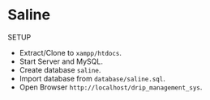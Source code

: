 # Saline
SETUP
- Extract/Clone to `xampp/htdocs`.
- Start Server and MySQL.
- Create database `saline`.
- Import database from `database/saline.sql`.
- Open Browser `http://localhost/drip_management_sys`.